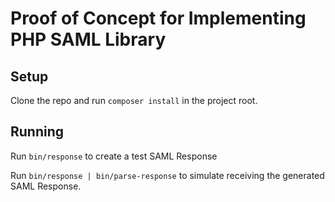 # Proof of Concept for Implementing PHP SAML Library

## Setup
Clone the repo and run `composer install` in the project root.

## Running
Run `bin/response` to create a test SAML Response

Run `bin/response | bin/parse-response` to simulate receiving the generated SAML Response.
